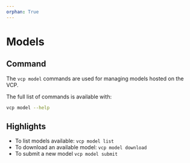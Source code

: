 ```yaml
---
orphan: True
---
```


# Models


## Command

The `vcp model` commands are used for managing models hosted on the VCP.

The full list of commands is available with:

```bash
vcp model --help
```


## Highlights

* To list models available: `vcp model list`
* To download an available model: `vcp model download`
* To submit a new model `vcp model submit`
